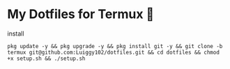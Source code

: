 # My Dotfiles for Termux 📱

install

```
pkg update -y && pkg upgrade -y && pkg install git -y && git clone -b termux git@github.com:Luiggy102/dotfiles.git && cd dotfiles && chmod +x setup.sh && ./setup.sh

```

